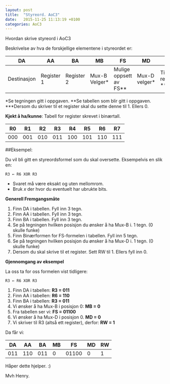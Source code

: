 ```yaml
---
layout: post
title:  "Styreord. AoC3"
date:   2015-11-25 11:13:19 +0100
categories: AoC3
---
```


Hvordan skrive styreord i AoC3

Beskrivelse av hva de forskjellige elementene i styreordet er:

DA|AA|BA|MB|FS|MD|RW
---|---|---|---|---|---|---
Destinasjon|Register 1| Register 2|Mux-B Velger*|Mulige oppsett av FS**|Mux-D velger*|Til register?***|

*Se tegningen gitt i oppgaven.
**Se tabellen som blir gitt i oppgaven.
***Dersom du skriver til et register skal du sette denne til 1. Ellers 0.

**Kjekt å ha/kunne**:
Tabell for register skrevet i binærtall.

R0|R1|R2|R3|R4|R5|R6|R7|
---|---|---|---|---|---|---|---
000|001|010|011|100|101|110|111


##Eksempel:

Du vil bli gitt en styreordsformel som du skal oversette. Eksempelvis en slik en:

	R3 ← R6 XOR R3


- Svaret må være eksakt og uten mellomrom.
- Bruk *x* der hvor du eventuelt har ubrukte bits.

**Generell Fremgangsmåte**

1. Finn DA i tabellen. Fyll inn 3 tegn.
2. Finn AA i tabellen. Fyll inn 3 tegn.
3. Finn BA i tabellen. Fyll inn 3 tegn.
4. Se på tegningen hvilken posisjon du ønsker å ha Mux-B i. 1 tegn. (0 skulle funke)
5. Finn Binærformen for FS-formelen i tabellen. Fyll inn 5 tegn.
6. Se på tegningen hvilken posisjon du ønsker å ha Mux-D i. 1 tegn. (0 skulle funke)
7. Dersom du skal skrive til et register. Sett RW til 1. Ellers fyll inn 0.

**Gjennomgang av eksempel**

La oss ta for oss formelen vist tidligere:

	R3 ← R6 XOR R3

 1. Finn DA i tabellen: **R3 = 011**
2. Finn AA i tabellen: **R6 = 110**
3. Finn BA i tabellen: **R3 = 011**
4. Vi ønsker å ha Mux-B i posisjon 0: **MB = 0**
5. Fra tabellen ser vi: **FS = 01100**
6. Vi ønsker å ha Mux-D i posisjon 0. **MD = 0**
7. Vi skriver til R3 (altså ett register), derfor: **RW = 1**

Da får vi:

DA|AA|BA|MB|FS|MD|RW
---|---|---|---|---|---|---
011|110|011|0|01100|0|1

Håper dette hjelper. :)

Mvh
Henry.
